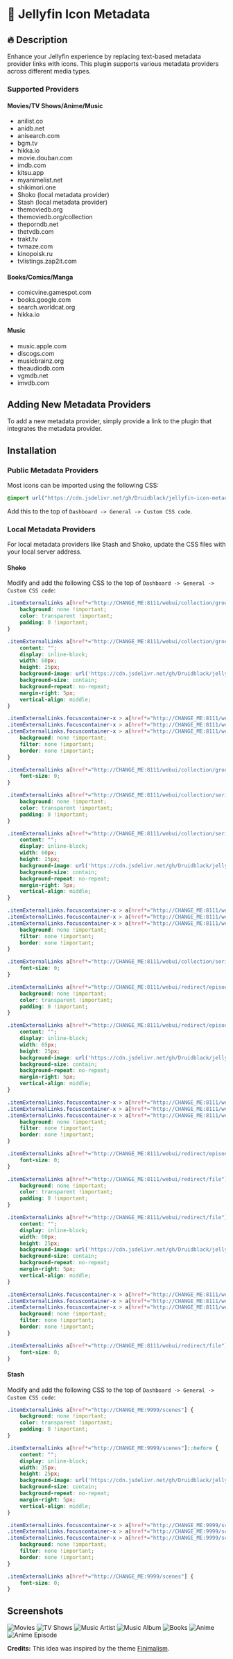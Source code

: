 # 📌 Jellyfin Icon Metadata

## 🔥 Description

Enhance your Jellyfin experience by replacing text-based metadata provider links with icons. This plugin supports various metadata providers across different media types.

### Supported Providers

#### Movies/TV Shows/Anime/Music

- anilist.co
- anidb.net
- anisearch.com
- bgm.tv
- hikka.io
- movie.douban.com
- imdb.com
- kitsu.app
- myanimelist.net
- shikimori.one
- Shoko (local metadata provider)
- Stash (local metadata provider)
- themoviedb.org
- themoviedb.org/collection
- theporndb.net
- thetvdb.com
- trakt.tv
- tvmaze.com
- kinopoisk.ru
- tvlistings.zap2it.com

#### Books/Comics/Manga

- comicvine.gamespot.com
- books.google.com
- search.worldcat.org
- hikka.io

#### Music

- music.apple.com
- discogs.com
- musicbrainz.org
- theaudiodb.com
- vgmdb.net
- imvdb.com

## Adding New Metadata Providers

To add a new metadata provider, simply provide a link to the plugin that integrates the metadata provider.

## Installation

### Public Metadata Providers

Most icons can be imported using the following CSS:

```css
@import url("https://cdn.jsdelivr.net/gh/Druidblack/jellyfin-icon-metadata@main/public-icon.css");
```

Add this to the top of `Dashboard -> General -> Custom CSS code`.

### Local Metadata Providers

For local metadata providers like Stash and Shoko, update the CSS files with your local server address.

#### Shoko

Modify and add the following CSS to the top of `Dashboard -> General -> Custom CSS code`:

```css
.itemExternalLinks a[href*="http://CHANGE_ME:8111/webui/collection/group"] {
    background: none !important;
    color: transparent !important;
    padding: 0 !important;
}

.itemExternalLinks a[href*="http://CHANGE_ME:8111/webui/collection/group"]::before {
	content: "";
	display: inline-block;
	width: 60px;
	height: 25px;
	background-image: url('https://cdn.jsdelivr.net/gh/Druidblack/jellyfin-icon-metadata@main/icons/shoko/shoko-group.png');
	background-size: contain;
	background-repeat: no-repeat;
	margin-right: 5px;
	vertical-align: middle;
}

.itemExternalLinks.focuscontainer-x > a[href*="http://CHANGE_ME:8111/webui/collection/group"]:hover,
.itemExternalLinks.focuscontainer-x > a[href*="http://CHANGE_ME:8111/webui/collection/group"]:focus,
.itemExternalLinks.focuscontainer-x > a[href*="http://CHANGE_ME:8111/webui/collection/group"]:active {
    background: none !important;
    filter: none !important;
    border: none !important;
}

.itemExternalLinks a[href*="http://CHANGE_ME:8111/webui/collection/group"] {
	font-size: 0;
}

.itemExternalLinks a[href*="http://CHANGE_ME:8111/webui/collection/series"] {
    background: none !important;
    color: transparent !important;
    padding: 0 !important;
}

.itemExternalLinks a[href*="http://CHANGE_ME:8111/webui/collection/series"]::before {
	content: "";
	display: inline-block;
	width: 60px;
	height: 25px;
	background-image: url('https://cdn.jsdelivr.net/gh/Druidblack/jellyfin-icon-metadata@main/icons/shoko/shoko-series.png');
	background-size: contain;
	background-repeat: no-repeat;
	margin-right: 5px;
	vertical-align: middle;
}

.itemExternalLinks.focuscontainer-x > a[href*="http://CHANGE_ME:8111/webui/collection/series"]:hover,
.itemExternalLinks.focuscontainer-x > a[href*="http://CHANGE_ME:8111/webui/collection/series"]:focus,
.itemExternalLinks.focuscontainer-x > a[href*="http://CHANGE_ME:8111/webui/collection/series"]:active {
    background: none !important;
    filter: none !important;
    border: none !important;
}

.itemExternalLinks a[href*="http://CHANGE_ME:8111/webui/collection/series"] {
	font-size: 0;
}

.itemExternalLinks a[href*="http://CHANGE_ME:8111/webui/redirect/episode"] {
    background: none !important;
    color: transparent !important;
    padding: 0 !important;
}

.itemExternalLinks a[href*="http://CHANGE_ME:8111/webui/redirect/episode"]::before {
	content: "";
	display: inline-block;
	width: 65px;
	height: 25px;
	background-image: url('https://cdn.jsdelivr.net/gh/Druidblack/jellyfin-icon-metadata@main/icons/shoko/shoko-episode.png');
	background-size: contain;
	background-repeat: no-repeat;
	margin-right: 5px;
	vertical-align: middle;
}

.itemExternalLinks.focuscontainer-x > a[href*="http://CHANGE_ME:8111/webui/redirect/episode"]:hover,
.itemExternalLinks.focuscontainer-x > a[href*="http://CHANGE_ME:8111/webui/redirect/episode"]:focus,
.itemExternalLinks.focuscontainer-x > a[href*="http://CHANGE_ME:8111/webui/redirect/episode"]:active {
    background: none !important;
    filter: none !important;
    border: none !important;
}

.itemExternalLinks a[href*="http://CHANGE_ME:8111/webui/redirect/episode"] {
	font-size: 0;
}

.itemExternalLinks a[href*="http://CHANGE_ME:8111/webui/redirect/file"] {
    background: none !important;
    color: transparent !important;
    padding: 0 !important;
}

.itemExternalLinks a[href*="http://CHANGE_ME:8111/webui/redirect/file"]::before {
	content: "";
	display: inline-block;
	width: 60px;
	height: 25px;
	background-image: url('https://cdn.jsdelivr.net/gh/Druidblack/jellyfin-icon-metadata@main/icons/shoko/shoko-file.png');
	background-size: contain;
	background-repeat: no-repeat;
	margin-right: 5px;
	vertical-align: middle;
}

.itemExternalLinks.focuscontainer-x > a[href*="http://CHANGE_ME:8111/webui/redirect/file"]:hover,
.itemExternalLinks.focuscontainer-x > a[href*="http://CHANGE_ME:8111/webui/redirect/file"]:focus,
.itemExternalLinks.focuscontainer-x > a[href*="http://CHANGE_ME:8111/webui/redirect/file"]:active {
    background: none !important;
    filter: none !important;
    border: none !important;
}

.itemExternalLinks a[href*="http://CHANGE_ME:8111/webui/redirect/file"] {
	font-size: 0;
}
```

#### Stash

Modify and add the following CSS to the top of `Dashboard -> General -> Custom CSS code`:

```css
.itemExternalLinks a[href*="http://CHANGE_ME:9999/scenes"] {
    background: none !important;
    color: transparent !important;
    padding: 0 !important;
}

.itemExternalLinks a[href*="http://CHANGE_ME:9999/scenes"]::before {
	content: "";
	display: inline-block;
	width: 35px;
	height: 25px;
	background-image: url('https://cdn.jsdelivr.net/gh/Druidblack/jellyfin-icon-metadata@main/icons/stash/stash.png');
	background-size: contain;
	background-repeat: no-repeat;
	margin-right: 5px;
	vertical-align: middle;
}

.itemExternalLinks.focuscontainer-x > a[href*="http://CHANGE_ME:9999/scenes"]:hover,
.itemExternalLinks.focuscontainer-x > a[href*="http://CHANGE_ME:9999/scenes"]:focus,
.itemExternalLinks.focuscontainer-x > a[href*="http://CHANGE_ME:9999/scenes"]:active {
    background: none !important;
    filter: none !important;
    border: none !important;
}

.itemExternalLinks a[href*="http://CHANGE_ME:9999/scenes"] {
	font-size: 0;
}
```

## Screenshots
![Movies](https://github.com/user-attachments/assets/b7645f41-bf4a-4929-b14e-1e7b78f8a99a)
![TV Shows](https://github.com/user-attachments/assets/5536574a-1dd7-4412-9a82-7d542476baca)
![Music Artist](https://github.com/user-attachments/assets/7ac06608-90b1-43d9-8c47-9acb5cb293e2)
![Music Album](https://github.com/user-attachments/assets/bbd02b34-59ee-46f4-9326-6f8aa1f18c99)
![Books](https://github.com/user-attachments/assets/2f13825d-5f07-4dea-87b3-e3ab81120c47)
![Anime](https://github.com/Druidblack/jellyfin-icon-metadata/blob/main/image/anime%20menu.jpg)
![Anime Episode](https://github.com/user-attachments/assets/2a04a2f9-ac98-4017-a838-37ca733489eb)

**Credits:** This idea was inspired by the theme [Finimalism](https://github.com/tedhinklater/finimalism).
